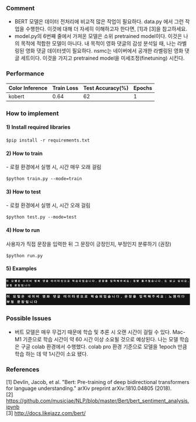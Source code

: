 ### Comment

- BERT 모델은 데이터 전처리에 비교적 많은 작업이 필요하다. data.py 에서 그런 작업을 수행한다. 이것에 대해 더 자세히 이해하고자 한다면, [1]과 [3]을 참고하세요.
- model.py의 6번째 줄에서 가져온 모델은 소위 pretrained model이다. 이것은 나의 목적에 적합한 모델이 아니다. 내 목적이 영화 댓글의 감성 분석일 때, 나는 라벨링된 영화 댓글 데이터셋이 필요하다. nsmc는 네이버에서 공개한 라벨링된 영화 댓글 세트이다. 이것을 가지고 pretrained model을 미세조정(finetuning) 시킨다.

 
### Performance

| Color Inference | Train Loss | Test Accuracy(%)|Epochs| 
|-------|-------|-------|-------|
|kobert| 0.64 |62|1|



### How to implement
<h4>1) Install required libraries</h4>  

``` shell  
$pip install -r requirements.txt  
```

<h4>2) How to train  </h4>
- 로컬 환경에서 실행 시, 시간 매우 오래 걸림

``` shell
$python train.py --mode=train
```
<h4>3) How to test  </h4>
- 로컬 환경에서 실행 시, 시간 오래 걸림

``` shell
$python test.py --mode=test
```
 
<h4>4) How to run  </h4>
사용자가 직접 문장을 입력한 뒤 그 문장이 긍정인지, 부정인지 분류하기 (권장)

``` shell
$python run.py
```
<h4> 5) Examples </h4>

![](images/image1.png)  

![](images/image2.png)


### Possible Issues
- 버트 모델은 매우 무겁기 때문에 학습 및 추론 시 오랜 시간이 걸릴 수 있다. Mac-M1 기준으로 학습 시간이 약 60 시간 이상 소요될 것으로 예상된다. 나는 모델 학습은 구글 colab 환경에서 수행했다. colab pro 환경 기준으로 모델을 1epoch 만큼 학습 하는 데 약 1시간이 소요 됐다.

  
### References
[1] Devlin, Jacob, et al. "Bert: Pre-training of deep bidirectional transformers for language understanding." arXiv preprint arXiv:1810.04805 (2018).  
[2] https://github.com/musicjae/NLP/blob/master/Bert/bert_sentiment_analysis.ipynb  
[3] http://docs.likejazz.com/bert/
